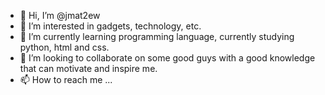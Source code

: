 - 👋 Hi, I’m @jmat2ew
- 👀 I’m interested in gadgets, technology, etc.
- 🌱 I’m currently learning programming language, currently studying python, html and css.
- 💞️ I’m looking to collaborate on some good guys with a good knowledge that can motivate and inspire me.
- 📫 How to reach me ...

<!---
jmat2ew/jmat2ew is a ✨ special ✨ repository because its `README.md` (this file) appears on your GitHub profile.
You can click the Preview link to take a look at your changes.
--->
